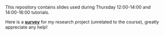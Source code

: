 This repository contains slides used during Thursday 12:00-14:00 and 14:00-16:00 tutorials.

Here is a [**survey**](https://github.com/AngieYYF/research-survey?tab=readme-ov-file) for my research project (unrelated to the course), greatly appreciate any help!
